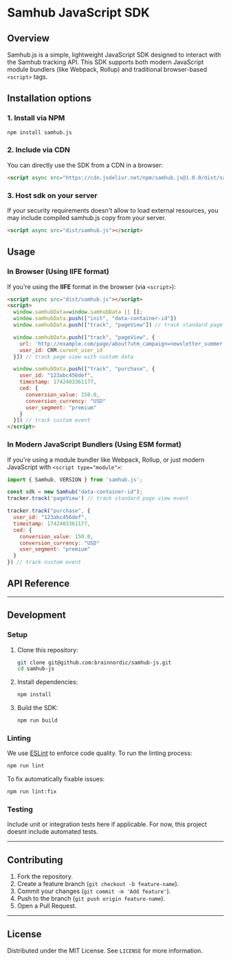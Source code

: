 # Samhub JavaScript SDK

## Overview
Samhub.js is a simple, lightweight JavaScript SDK designed to interact with the Samhub tracking API. This SDK supports both modern JavaScript module bundlers (like Webpack, Rollup) and traditional browser-based `<script>` tags.

## Installation options

### 1. Install via NPM
```bash
npm install samhub.js
```

### 2. Include via CDN
You can directly use the SDK from a CDN in a browser:
```html
<script async src="https://cdn.jsdelivr.net/npm/samhub.js@1.0.0/dist/samhub.js"></script>
```

### 3. Host sdk on your server
If your security requirements doesn't allow to load external resources, you may include compiled samhub.js copy from your server.
```html
<script async src="dist/samhub.js"></script>
```

## Usage

### In Browser (Using IIFE format)
If you're using the **IIFE** format in the browser (via `<script>`):
```html
<script async src="dist/samhub.js"></script>
<script>
  window.samhubData=window.samhubData || [];
  window.samhubData.push(["init", "data-container-id"])
  window.samhubData.push(["track", "pageView"]) // track standard page view event

  window.samhubData.push(["track", "pageView", {
    url: 'http://example.com/page/about?utm_campaign=newsletter_summer',
    user_id: CRM.curent_user_id
  }]) // track page view with custom data

  window.samhubData.push(["track", "purchase", {
    user_id: "123abc456def",
    timestamp: 1742403361177,
    ced: {
      conversion_value: 150.0,
      conversion_currency: "USD"
      user_segment: "premium"
    }
  }]) // track custom event
</script>
```

### In Modern JavaScript Bundlers (Using ESM format)
If you're using a module bundler like Webpack, Rollup, or just modern JavaScript with `<script type="module">`:
```js
import { Samhub, VERSION } from 'samhub.js';

const sdk = new Samhub("data-container-id");
tracker.track('pageView') // track standard page view event

tracker.track("purchase", {
  user_id: "123abc456def",
  timestamp: 1742403361177,
  ced: {
    conversion_value: 150.0,
    conversion_currency: "USD"
    user_segment: "premium"
  }
}) // track custom event
```

## API Reference

---

## Development

### Setup

1. Clone this repository:
   ```bash
   git clone git@github.com:brainnordic/samhub-js.git
   cd samhub-js
   ```

2. Install dependencies:
   ```bash
   npm install
   ```

3. Build the SDK:
   ```bash
   npm run build
   ```

### Linting

We use [ESLint](https://eslint.org/) to enforce code quality. To run the linting process:

```bash
npm run lint
```

To fix automatically fixable issues:

```bash
npm run lint:fix
```

### Testing

Include unit or integration tests here if applicable. For now, this project doesnt include automated tests.

---

## Contributing

1. Fork the repository.
2. Create a feature branch (`git checkout -b feature-name`).
3. Commit your changes (`git commit -m 'Add feature'`).
4. Push to the branch (`git push origin feature-name`).
5. Open a Pull Request.

---

## License

Distributed under the MIT License. See `LICENSE` for more information.
